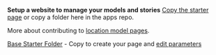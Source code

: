 <b>Setup a website to manage your models and stories</b>
<a href="../localsite/start/">Copy the starter page</a>&nbsp;or&nbsp;copy a folder here in the apps repo.

More about contributing to <a href="../../community/challenge/how/">location&nbsp;model&nbsp;pages</a>.

[Base Starter Folder](base/) - Copy to create your page and [edit parameters](../localsite/#parameters) 
